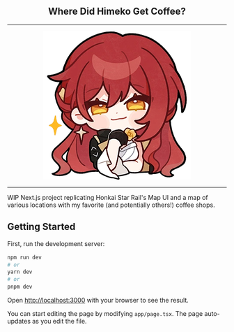 <h2 align="center">Where Did Himeko Get Coffee?</h1>

---

<p align="center">
  <img src="public/himeko.png" />
</p>

---

WIP Next.js project replicating Honkai Star Rail's Map UI and a map of various locations with my favorite (and potentially others!) coffee shops.

## Getting Started

First, run the development server:

```bash
npm run dev
# or
yarn dev
# or
pnpm dev
```

Open [http://localhost:3000](http://localhost:3000) with your browser to see the result.

You can start editing the page by modifying `app/page.tsx`. The page auto-updates as you edit the file.
